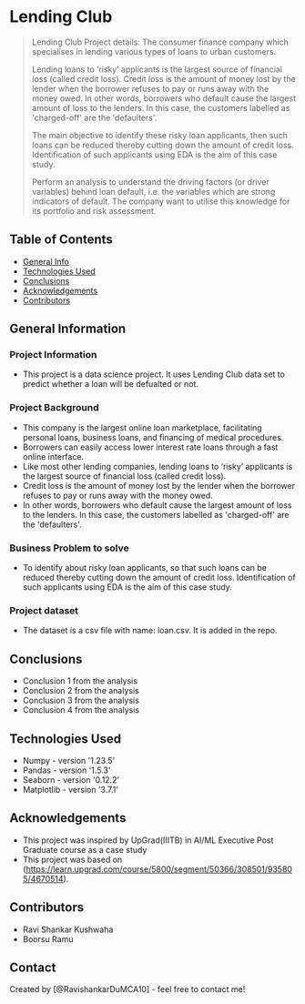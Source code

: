 # Lending Club 
> Lending Club Project details: The consumer finance company which specialises in lending various types of loans to urban customers.
>
> Lending loans to ‘risky’ applicants is the largest source of financial loss (called credit loss). Credit loss is the amount of money lost by the lender when the borrower refuses to pay or runs away with the money owed. In other words, borrowers who default cause the largest amount of loss to the lenders. In this case, the customers labelled as 'charged-off' are the 'defaulters'.
>
> The main objective to identify these risky loan applicants, then such loans can be reduced thereby cutting down the amount of credit loss. Identification of such applicants using EDA is the aim of this case study.
>
> Perform an analysis to understand the driving factors (or driver variables) behind loan default, i.e. the variables which are strong indicators of default.  The company want to utilise this knowledge for its portfolio and risk assessment.  


## Table of Contents
* [General Info](#general-information)
* [Technologies Used](#technologies-used)
* [Conclusions](#conclusions)
* [Acknowledgements](#acknowledgements)
* [Contributors](#contributors) 

<!-- You can include any other section that is pertinent to your problem -->

## General Information
### Project Information
- This project is a data science project. It uses Lending Club data set to predict whether a loan will be defualted or not.
### Project Background
- This company is the largest online loan marketplace, facilitating personal loans, business loans, and financing of medical procedures.
- Borrowers can easily access lower interest rate loans through a fast online interface.
- Like most other lending companies, lending loans to ‘risky’ applicants is the largest source of financial loss (called credit loss).
- Credit loss is the amount of money lost by the lender when the borrower refuses to pay or runs away with the money owed.
- In other words, borrowers who default cause the largest amount of loss to the lenders. In this case, the customers labelled as 'charged-off' are the 'defaulters'.

### Business Problem to solve
- To identify about risky loan applicants, so that such loans can be reduced thereby cutting down the amount of credit loss. Identification of such applicants using EDA is the aim of this case study.
  
### Project dataset
- The dataset is a csv file with name: loan.csv. It is added in the repo.


## Conclusions
- Conclusion 1 from the analysis
- Conclusion 2 from the analysis
- Conclusion 3 from the analysis
- Conclusion 4 from the analysis

<!-- You don't have to answer all the questions - just the ones relevant to your project. -->


## Technologies Used
- Numpy - version '1.23.5'
- Pandas - version '1.5.3'
- Seaborn - version '0.12.2'
- Matplotlib - version '3.7.1'

## Acknowledgements
- This project was inspired by UpGrad(IIITB) in AI/ML Executive Post Graduate course as a case study
- This project was based on (https://learn.upgrad.com/course/5800/segment/50366/308501/935805/4670514).

## Contributors
- Ravi Shankar Kushwaha
- Boorsu Ramu

## Contact
Created by [@RavishankarDuMCA10] - feel free to contact me!


